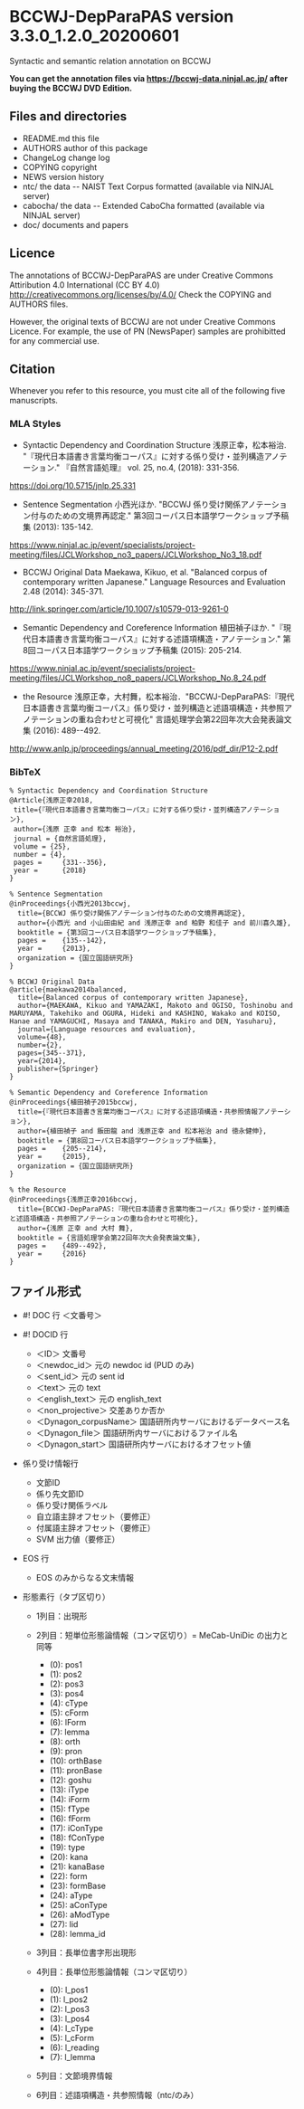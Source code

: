 # BCCWJ-DepParaPAS version 3.3.0_1.2.0_20200601
Syntactic and semantic relation annotation on BCCWJ

**You can get the annotation files via https://bccwj-data.ninjal.ac.jp/ after buying the BCCWJ DVD Edition.**

## Files and directories
- README.md	this file
- AUTHORS	author of this package
- ChangeLog	change log
- COPYING	copyright
- NEWS	version history
- ntc/	the data -- NAIST Text Corpus formatted   (available via NINJAL server)
- cabocha/ the data -- Extended CaboCha formatted  (available via NINJAL server)
- doc/	documents and papers

## Licence
The annotations of BCCWJ-DepParaPAS are under Creative Commons Attiribution 4.0 International (CC BY 4.0) 
http://creativecommons.org/licenses/by/4.0/
Check the COPYING and AUTHORS files.

However, the original texts of BCCWJ are not under Creative Commons Licence.
For example, the use of PN (NewsPaper) samples are prohibitted for any commercial use.

## Citation
Whenever you refer to this resource, you must cite all of the following five manuscripts.

### MLA Styles
- Syntactic Dependency and Coordination Structure
浅原正幸，松本裕治. "『現代日本語書き言葉均衡コーパス』に対する係り受け・並列構造アノテーション." 『自然言語処理』 vol. 25, no.4, (2018): 331-356.

https://doi.org/10.5715/jnlp.25.331

- Sentence Segmentation
小西光ほか. "BCCWJ 係り受け関係アノテーション付与のための文境界再認定." 第3回コーパス日本語学ワークショップ予稿集 (2013): 135-142.

https://www.ninjal.ac.jp/event/specialists/project-meeting/files/JCLWorkshop_no3_papers/JCLWorkshop_No3_18.pdf

- BCCWJ Original Data
Maekawa, Kikuo, et al. "Balanced corpus of contemporary written Japanese." Language Resources and Evaluation 2.48 (2014): 345-371.

http://link.springer.com/article/10.1007/s10579-013-9261-0

- Semantic Dependency and Coreference Information
植田禎子ほか. "『現代日本語書き言葉均衡コーパス』に対する述語項構造・アノテーション." 第8回コーパス日本語学ワークショップ予稿集 (2015): 205-214.

https://www.ninjal.ac.jp/event/specialists/project-meeting/files/JCLWorkshop_no8_papers/JCLWorkshop_No.8_24.pdf

- the Resource
浅原正幸，大村舞，松本裕治．"BCCWJ-DepParaPAS:『現代日本語書き言葉均衡コーパス』係り受け・並列構造と述語項構造・共参照アノテーションの重ね合わせと可視化" 言語処理学会第22回年次大会発表論文集 (2016): 489--492.

http://www.anlp.jp/proceedings/annual_meeting/2016/pdf_dir/P12-2.pdf

### BibTeX
    % Syntactic Dependency and Coordination Structure
    @Article{浅原正幸2018,
     title={『現代日本語書き言葉均衡コーパス』に対する係り受け・並列構造アノテーション},
     author={浅原 正幸 and 松本 裕治},
     journal = {自然言語処理},
     volume = {25},
     number = {4},
     pages = 	 {331--356},
     year = 	 {2018}
    }
    
    % Sentence Segmentation
    @inProceedings{小西光2013bccwj,
      title={BCCWJ 係り受け関係アノテーション付与のための文境界再認定},
      author={小西光 and 小山田由紀 and 浅原正幸 and 柏野 和佳子 and 前川喜久雄},
      booktitle = {第3回コーパス日本語学ワークショップ予稿集},
      pages = 	 {135--142},
      year = 	 {2013},
      organization = {国立国語研究所}
    }
    
    % BCCWJ Original Data
    @article{maekawa2014balanced,
      title={Balanced corpus of contemporary written Japanese},
      author={MAEKAWA, Kikuo and YAMAZAKI, Makoto and OGISO, Toshinobu and MARUYAMA, Takehiko and OGURA, Hideki and KASHINO, Wakako and KOISO, Hanae and YAMAGUCHI, Masaya and TANAKA, Makiro and DEN, Yasuharu},
      journal={Language resources and evaluation},
      volume={48},
      number={2},
      pages={345--371},
      year={2014},
      publisher={Springer}
    }
    
    % Semantic Dependency and Coreference Information
    @inProceedings{植田禎子2015bccwj,
      title={『現代日本語書き言葉均衡コーパス』に対する述語項構造・共参照情報アノテーション},
      author={植田禎子 and 飯田龍 and 浅原正幸 and 松本裕治 and 徳永健伸},
      booktitle = {第8回コーパス日本語学ワークショップ予稿集},
      pages = 	 {205--214},
      year = 	 {2015},
      organization = {国立国語研究所}
    }
    
    % the Resource
    @inProceedings{浅原正幸2016bccwj,
      title={BCCWJ-DepParaPAS:『現代日本語書き言葉均衡コーパス』係り受け・並列構造と述語項構造・共参照アノテーションの重ね合わせと可視化},
      author={浅原 正幸 and 大村 舞},
      booktitle = {言語処理学会第22回年次大会発表論文集},
      pages = 	 {489--492},
      year = 	 {2016}
    }

## ファイル形式

- #! DOC 行 ＜文番号＞
- #! DOCID 行
  - ＜ID＞ 文番号
  - ＜newdoc_id＞ 元の newdoc id (PUD のみ)
  - ＜sent_id＞ 元の sent id
  - ＜text＞ 元の text
  - ＜english_text＞ 元の english_text
  - ＜non_projective＞ 交差ありか否か
  - ＜Dynagon_corpusName＞ 国語研所内サーバにおけるデータベース名
  - ＜Dynagon_file＞ 国語研所内サーバにおけるファイル名
  - ＜Dynagon_start＞ 国語研所内サーバにおけるオフセット値

- 係り受け情報行
  - 文節ID
  - 係り先文節ID
  - 係り受け関係ラベル
  - 自立語主辞オフセット（要修正）
  - 付属語主辞オフセット（要修正）
  - SVM 出力値（要修正）

- EOS 行
  - EOS のみからなる文末情報

- 形態素行（タブ区切り）

  - 1列目：出現形

  - 2列目：短単位形態論情報（コンマ区切り）= MeCab-UniDic の出力と同等

    - (0):  pos1
    - (1):  pos2
    - (2):  pos3
    - (3):  pos4
    - (4):  cType
    - (5):  cForm
    - (6):  lForm
    - (7):  lemma
    - (8):  orth
    - (9):  pron
    - (10): orthBase
    - (11): pronBase
    - (12): goshu
    - (13): iType
    - (14): iForm
    - (15): fType
    - (16): fForm
    - (17): iConType
    - (18): fConType
    - (19): type
    - (20): kana
    - (21): kanaBase
    - (22): form
    - (23): formBase
    - (24): aType
    - (25): aConType
    - (26): aModType
    - (27): lid
    - (28): lemma_id

  - 3列目：長単位書字形出現形

  - 4列目：長単位形態論情報（コンマ区切り）

    - (0):  l_pos1
    - (1):  l_pos2
    - (2):  l_pos3
    - (3):  l_pos4
    - (4):  l_cType
    - (5):  l_cForm
    - (6):  l_reading
    - (7):  l_lemma

  - 5列目：文節境界情報

  - 6列目：述語項構造・共参照情報（ntc/のみ）
  
